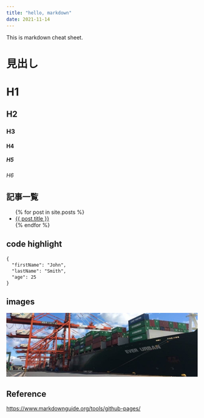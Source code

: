 ```yaml
---
title: "hello, markdown"
date: 2021-11-14
---
```


This is markdown cheat sheet.

# 見出し
# H1
## H2
### H3
#### H4
##### H5
###### H6

## 記事一覧
<ul>
  {% for post in site.posts %}
    <li>
      <a href="{{ post.url }}">{{ post.title }}</a>
    </li>
  {% endfor %}
</ul>

## code highlight
```
{
  "firstName": "John",
  "lastName": "Smith",
  "age": 25
}
```

## images
![teaser!](../teaser.jpeg "Probably here is for alt text.")


## Reference


<https://www.markdownguide.org/tools/github-pages/>




